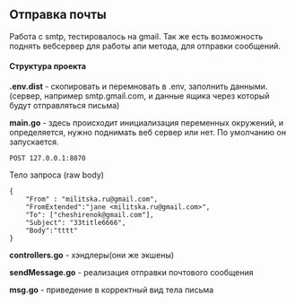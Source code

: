 ## Отправка почты

Работа с smtp, тестировалось на gmail.
Так же есть возможность поднять вебсервер для работы апи метода, для отправки сообщений.


#### Структура проекта

**.env.dist** - скопировать и перемновать в .env, заполнить данными.
(сервер, например  smtp.gmail.com, и данные ящика через который будут отправляться письма)

**main.go** - здесь происходит инициализация переменных окружений, и
определяется, нужно поднимать веб сервер или нет.
По умолчанию он запускается.

`POST 127.0.0.1:8070`

Тело запроса (raw body)

```
{
    "From" : "militska.ru@gmail.com",
    "FromExtended":"jane <militska.ru@gmail.com>", 
    "To": ["cheshirenok@gmail.com"], 
    "Subject": "33title6666", 
    "Body":"tttt"
}

```

**controllers.go** - хэндлеры(они же экшены)

**sendMessage.go** - реализация отправки почтового сообщения

**msg.go** - приведение в корректный вид тела письма